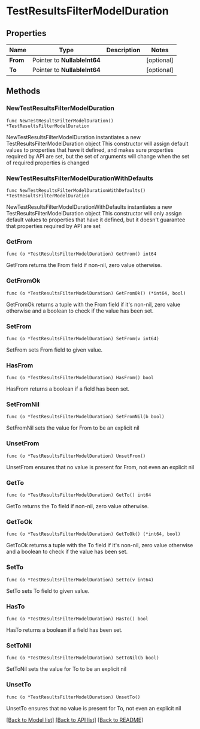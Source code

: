 # TestResultsFilterModelDuration

## Properties

Name | Type | Description | Notes
------------ | ------------- | ------------- | -------------
**From** | Pointer to **NullableInt64** |  | [optional] 
**To** | Pointer to **NullableInt64** |  | [optional] 

## Methods

### NewTestResultsFilterModelDuration

`func NewTestResultsFilterModelDuration() *TestResultsFilterModelDuration`

NewTestResultsFilterModelDuration instantiates a new TestResultsFilterModelDuration object
This constructor will assign default values to properties that have it defined,
and makes sure properties required by API are set, but the set of arguments
will change when the set of required properties is changed

### NewTestResultsFilterModelDurationWithDefaults

`func NewTestResultsFilterModelDurationWithDefaults() *TestResultsFilterModelDuration`

NewTestResultsFilterModelDurationWithDefaults instantiates a new TestResultsFilterModelDuration object
This constructor will only assign default values to properties that have it defined,
but it doesn't guarantee that properties required by API are set

### GetFrom

`func (o *TestResultsFilterModelDuration) GetFrom() int64`

GetFrom returns the From field if non-nil, zero value otherwise.

### GetFromOk

`func (o *TestResultsFilterModelDuration) GetFromOk() (*int64, bool)`

GetFromOk returns a tuple with the From field if it's non-nil, zero value otherwise
and a boolean to check if the value has been set.

### SetFrom

`func (o *TestResultsFilterModelDuration) SetFrom(v int64)`

SetFrom sets From field to given value.

### HasFrom

`func (o *TestResultsFilterModelDuration) HasFrom() bool`

HasFrom returns a boolean if a field has been set.

### SetFromNil

`func (o *TestResultsFilterModelDuration) SetFromNil(b bool)`

 SetFromNil sets the value for From to be an explicit nil

### UnsetFrom
`func (o *TestResultsFilterModelDuration) UnsetFrom()`

UnsetFrom ensures that no value is present for From, not even an explicit nil
### GetTo

`func (o *TestResultsFilterModelDuration) GetTo() int64`

GetTo returns the To field if non-nil, zero value otherwise.

### GetToOk

`func (o *TestResultsFilterModelDuration) GetToOk() (*int64, bool)`

GetToOk returns a tuple with the To field if it's non-nil, zero value otherwise
and a boolean to check if the value has been set.

### SetTo

`func (o *TestResultsFilterModelDuration) SetTo(v int64)`

SetTo sets To field to given value.

### HasTo

`func (o *TestResultsFilterModelDuration) HasTo() bool`

HasTo returns a boolean if a field has been set.

### SetToNil

`func (o *TestResultsFilterModelDuration) SetToNil(b bool)`

 SetToNil sets the value for To to be an explicit nil

### UnsetTo
`func (o *TestResultsFilterModelDuration) UnsetTo()`

UnsetTo ensures that no value is present for To, not even an explicit nil

[[Back to Model list]](../README.md#documentation-for-models) [[Back to API list]](../README.md#documentation-for-api-endpoints) [[Back to README]](../README.md)


